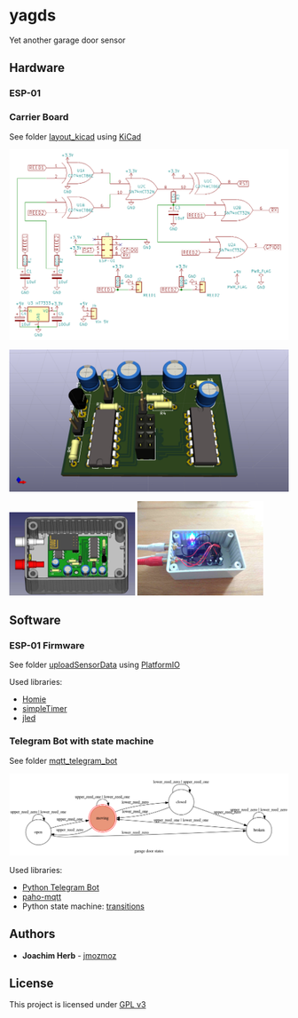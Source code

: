# yagds
Yet another garage door sensor

## Hardware

### ESP-01

### Carrier Board

See folder [layout_kicad](layout_kicad/) using [KiCad](http://kicad-pcb.org/)

![carrier board schematics](/pics/schematic.png)

![carrier board 3d](/pics/esp01carrier.png)

<img src="pics/boxed_carrier_board_cad.jpg" width="45%"> <img src="pics/boxed_carrier_board.jpg" width="45%">


## Software

### ESP-01 Firmware
See folder [uploadSensorData](uploadSensorData/) using [PlatformIO](https://platformio.org/)

Used libraries:
* [Homie](https://github.com/marvinroger/homie-esp8266)
* [simpleTimer](https://github.com/jfturcot/SimpleTimer)
* [jled](https://github.com/jandelgado/jled)

### Telegram Bot with state machine
See folder [mqtt_telegram_bot](mqtt_telegram_bot/)

![garage door states](/pics/my_state_diagram.png)

Used libraries:
* [Python Telegram Bot](https://pypi.org/project/python-telegram-bot/)
* [paho-mqtt](https://pypi.org/project/paho-mqtt/)
* Python state machine: [transitions](https://pypi.org/project/transitions/)

## Authors

* **Joachim Herb** - [jmozmoz](https://github.com/jmozmoz)

## License

This project is licensed under [GPL v3](LICENSE)